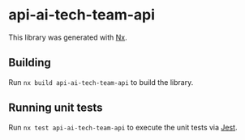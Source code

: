 # api-ai-tech-team-api

This library was generated with [Nx](https://nx.dev).

## Building

Run `nx build api-ai-tech-team-api` to build the library.

## Running unit tests

Run `nx test api-ai-tech-team-api` to execute the unit tests via [Jest](https://jestjs.io).
